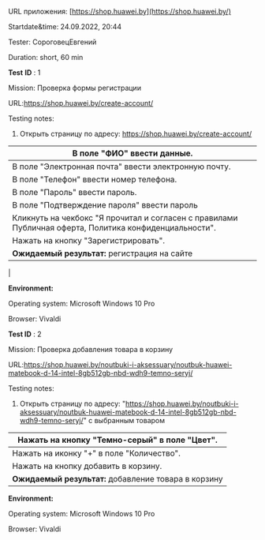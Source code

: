 URL приложения: [https://shop.huawei.by](https://shop.huawei.by/)

Startdate&time: 24.09.2022, 20:44

Tester: СороговецЕвгений

Duration: short, 60 min

**Test**  **ID** : 1

Mission: Проверка формы регистрации

URL:https://shop.huawei.by/create-account/

Testing notes:

1. Открыть страницу по адресу: https://shop.huawei.by/create-account/

| В поле "ФИО" ввести данные. |
| --- |
| В поле "Электронная почта" ввести электронную почту. |
| В поле "Телефон" ввести номер телефона. |
| В поле "Пароль" ввести пароль. |
| В поле "Подтверждение пароля" ввести пароль |
| Кликнуть на чекбокс "Я прочитал и согласен с правилами Публичная оферта, Политика конфиденциальности". |
| Нажать на кнопку "Зарегистрировать". |
| **Ожидаемый результат:** регистрация на сайте
 |

**Environment:**

Operating system: Microsoft Windows 10 Pro

Browser: Vivaldi

**Test ID** : 2

Mission: Проверка добавления товара в корзину

URL:https://shop.huawei.by/noutbuki-i-aksessuary/noutbuk-huawei-matebook-d-14-intel-8gb512gb-nbd-wdh9-temno-seryj/

Testing notes:

1. Открыть страницу по адресу: "https://shop.huawei.by/noutbuki-i-aksessuary/noutbuk-huawei-matebook-d-14-intel-8gb512gb-nbd-wdh9-temno-seryj/" с выбранным товаром

| Нажать на кнопку "Темно-серый" в поле "Цвет". |
| --- |
| Нажать на иконку "+" в поле "Количество". |
| Нажать на кнопку добавить в корзину. |
| **Ожидаемый результат:** добавление товара в корзину |

**Environment:**

Operating system: Microsoft Windows 10 Pro

Browser: Vivaldi